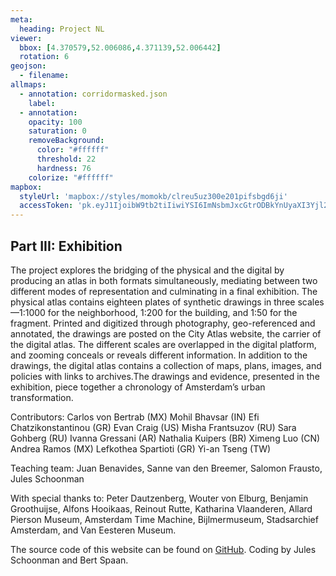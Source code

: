 ```yaml
---
meta:
  heading: Project NL
viewer:
  bbox: [4.370579,52.006086,4.371139,52.006442]
  rotation: 6
geojson:
  - filename: 
allmaps:
  - annotation: corridormasked.json
    label: 
  - annotation:
    opacity: 100
    saturation: 0
    removeBackground:
      color: "#ffffff"
      threshold: 22
      hardness: 76
    colorize: "#ffffff"
mapbox:
  styleUrl: 'mapbox://styles/momokb/clreu5uz300e201pifsbgd6ji'
  accessToken: 'pk.eyJ1IjoibW9tb2tiIiwiYSI6ImNsbmJxcGtrODBkYnUyaXI3Yjl2ODR1NTkifQ.OvugAnw_FwWro66sJ7Rl5A'
---
```

## Part III: Exhibition

The project explores the bridging of the physical and the digital by producing an atlas in both formats simultaneously, mediating between two different modes of representation and culminating in a final exhibition. The physical atlas contains eighteen plates of synthetic drawings in three scales—1:1000 for the neighborhood, 1:200 for the building, and 1:50 for the fragment. Printed and digitized through photography, geo-referenced and annotated, the drawings are posted on the City Atlas website, the carrier of the digital atlas. The different scales are overlapped in the digital platform, and zooming conceals or reveals different information. In addition to the drawings, the digital atlas contains a collection of maps, plans, images, and policies with links to archives.The drawings and evidence, presented in the exhibition, piece together a chronology of Amsterdam’s urban transformation. 

Contributors: Carlos von Bertrab (MX) Mohil Bhavsar (IN) Efi Chatzikonstantinou (GR) Evan Craig (US) Misha Frantsuzov (RU) Sara Gohberg (RU) Ivanna Gressani (AR) Nathalia Kuipers (BR) Ximeng Luo (CN) Andrea Ramos (MX) Lefkothea Spartioti (GR) Yi-an Tseng (TW) 

Teaching team: Juan Benavides, Sanne van den Breemer, Salomon Frausto, Jules Schoonman 

With special thanks to: Peter Dautzenberg, Wouter von Elburg, Benjamin Groothuijse, Alfons Hooikaas, Reinout Rutte, Katharina Vlaanderen, Allard Pierson Museum, Amsterdam Time Machine, Bijlmermuseum, Stadsarchief Amsterdam, and Van Eesteren Museum.

The source code of this website can be found on [GitHub](https://github.com/theberlage/city-atlas-app). Coding by Jules Schoonman and Bert Spaan.